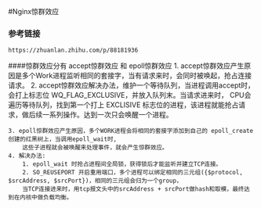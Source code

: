 #Nginx惊群效应
### 参考链接
    https://zhuanlan.zhihu.com/p/88181936

####惊群效应分有 accept惊群效应 和 epoll惊群效应
    1. accept惊群效应产生原因是多个Work进程监听相同的套接字，当有请求来时，会同时被唤起，抢占连接请求。
    2. accept惊群效应解决办法，维护一个等待队列，当进程调用accept时，会打上标志位 WQ_FLAG_EXCLUSIVE，并放入队列末。当请求进来时，
        CPU会遍历等待队列，找到第一个打上 EXCLISIVE 标志位的进程，该进程就能抢占请求，做后续一系列操作。达到一次只会唤醒一个进程。

    3. epoll惊群效应产生原因，多个WORK进程会将相同的套接字添加到自己的 epoll_create 创建的红黑树上，当调用epoll_wait时, 
        这些子进程就会被唤醒来处理事件，就会产生惊群效应。
    4. 解决办法:
        1. epoll_wait 时抢占进程间全局锁，获得锁后才能监听并建立TCP连接。
        2. SO_REUSEPORT 开启重用端口，多个进程可以绑定相同的三元组({$protocol, $srcAddress, $srcPort})，相同的三元组会归为一个group，
        当TCP连接进来时，用tcp报文头中的srcAddress + srcPort做hash和取模，最终达到在内核中做负载均衡。